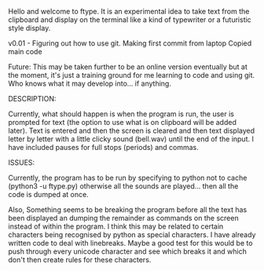 Hello and welcome to ftype. It is an experimental idea to take text from the clipboard and display on the terminal like a kind of typewriter or a futuristic style display.

v0.01 - Figuring out how to use git.
Making first commit from laptop
Copied main code

Future:
This may be taken further to be an online version eventually but at the moment, it's just a training ground for me learning to code and using git. Who knows what it may develop into... if anything.

DESCRIPTION:

Currently, what should happen is when the program is run, the user is prompted for text (the option to use what is on clipboard will be added later). Text is entered and then the screen is cleared and then text displayed letter by letter with a little clicky sound (bell.wav) until the end of the input. I have included pauses for full stops (periods) and commas.


ISSUES:

Currently, the program has to be run by specifying to python not to cache (python3 -u ftype.py) otherwise all the sounds are played... then all the code is dumped at once.

Also, Something seems to be breaking the program before all the text has been displayed an dumping the remainder as commands on the screen instead of within the program. I think this may be related to certain characters being recognised by python as special characters. I have already written code to deal with linebreaks. Maybe a good test for this would be to push through every unicode character and see which breaks it and which don't then create rules for these characters.